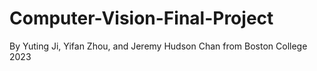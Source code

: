 # Computer-Vision-Final-Project
By Yuting Ji, Yifan Zhou, and Jeremy Hudson Chan from Boston College 2023 
